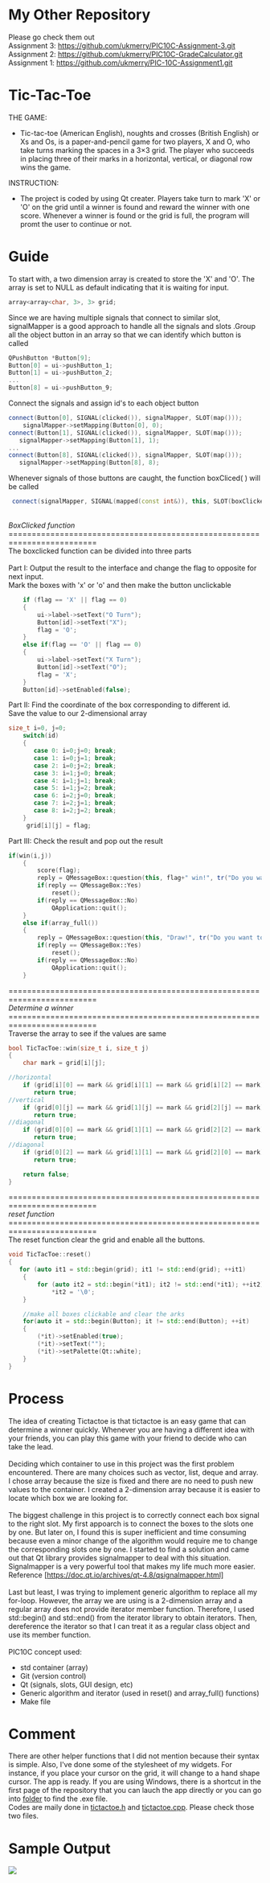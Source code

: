 # My Other Repository
Please go check them out
\
Assignment 3: https://github.com/ukmerry/PIC10C-Assignment-3.git
\
Assignment 2: https://github.com/ukmerry/PIC10C-GradeCalculator.git
\
Assignment 1: https://github.com/ukmerry/PIC-10C-Assignment1.git

# Tic-Tac-Toe

THE GAME:
* Tic-tac-toe (American English), noughts and crosses (British English) or Xs and Os, is a paper-and-pencil game for two players, X and O, who take turns marking the spaces in a 3×3 grid. The player who succeeds in placing three of their marks in a horizontal, vertical, or diagonal row wins the game.

INSTRUCTION:
* The project is coded by using Qt creater. Players take turn to mark 'X' or 'O' on the grid until a winner is found and reward the winner with one score. Whenever a winner is found or the grid is full, the program will promt the user to continue or not.

# Guide

To start with, a two dimension array is created to store the 'X' and 'O'. The array is set to NULL as default indicating that it is waiting for input.

```c++
array<array<char, 3>, 3> grid;
```

Since we are having multiple signals that connect to similar slot, signalMapper is a good approach to handle all the signals and slots
.Group all the object button in an array so that we can identify which button is called

```c++
QPushButton *Button[9];
Button[0] = ui->pushButton_1;
Button[1] = ui->pushButton_2;
...
Button[8] = ui->pushButton_9;
```
Connect the signals and assign id's to each object button
```c++
connect(Button[0], SIGNAL(clicked()), signalMapper, SLOT(map()));
    signalMapper->setMapping(Button[0], 0);
connect(Button[1], SIGNAL(clicked()), signalMapper, SLOT(map()));
   signalMapper->setMapping(Button[1], 1);
...
connect(Button[8], SIGNAL(clicked()), signalMapper, SLOT(map()));
   signalMapper->setMapping(Button[8], 8);
```
Whenever signals of those buttons are caught, the function boxCliced( ) will be called
```c++
 connect(signalMapper, SIGNAL(mapped(const int&)), this, SLOT(boxClicked(const int&)));
``` 
\
*BoxClicked function*
\=========================================================================\
The boxclicked function can be divided into three parts
\
\
Part I: Output the result to the interface and change the flag to opposite for next input. \
Mark the boxes with 'x' or 'o' and then make the button unclickable
```c++
    if (flag == 'X' || flag == 0)
    {
        ui->label->setText("O Turn");
        Button[id]->setText("X");
        flag = 'O';
    }
    else if(flag == 'O' || flag == 0)
    {
        ui->label->setText("X Turn");
        Button[id]->setText("O");
        flag = 'X';
    }
    Button[id]->setEnabled(false);
```
Part II: Find the coordinate of the box corresponding to different id. \
Save the value to our 2-dimensional array
```c++
size_t i=0, j=0;
    switch(id)
    {
       case 0: i=0;j=0; break;
       case 1: i=0;j=1; break;
       case 2: i=0;j=2; break;
       case 3: i=1;j=0; break;
       case 4: i=1;j=1; break;
       case 5: i=1;j=2; break;
       case 6: i=2;j=0; break;
       case 7: i=2;j=1; break;
       case 8: i=2;j=2; break;
    }
     grid[i][j] = flag;
```
Part III: Check the result and pop out the result
```c++
if(win(i,j))
    {
        score(flag);
        reply = QMessageBox::question(this, flag+" win!", tr("Do you want to continue?"), QMessageBox::Yes|QMessageBox::No);
        if(reply == QMessageBox::Yes)
            reset();
        if(reply == QMessageBox::No)
            QApplication::quit();
    }
    else if(array_full())
    {
        reply = QMessageBox::question(this, "Draw!", tr("Do you want to continue?"), QMessageBox::Yes|QMessageBox::No);
        if(reply == QMessageBox::Yes)
            reset();
        if(reply == QMessageBox::No)
            QApplication::quit();
    }
 ```

\=========================================================================\
*Determine a winner*
\=========================================================================\
Traverse the array to see if the values are same
```c++
bool TicTacToe::win(size_t i, size_t j)
{
    char mark = grid[i][j];

//horizontal
    if (grid[i][0] == mark && grid[i][1] == mark && grid[i][2] == mark)
       return true;
//vertical
    if (grid[0][j] == mark && grid[1][j] == mark && grid[2][j] == mark)
       return true;
//diagonal
    if (grid[0][0] == mark && grid[1][1] == mark && grid[2][2] == mark)
       return true;
//diagonal
    if (grid[0][2] == mark && grid[1][1] == mark && grid[2][0] == mark)
       return true;

    return false;
}
```
\=========================================================================\
*reset function*
\=========================================================================\
The reset function clear the grid and enable all the buttons.
```c++
void TicTacToe::reset()
{
   for (auto it1 = std::begin(grid); it1 != std::end(grid); ++it1)
    {
        for (auto it2 = std::begin(*it1); it2 != std::end(*it1); ++it2)
            *it2 = '\0';
    }

    //make all boxes clickable and clear the arks
    for(auto it = std::begin(Button); it != std::end(Button); ++it)
    {
        (*it)->setEnabled(true);
        (*it)->setText("");
        (*it)->setPalette(Qt::white);
    }
}
```
# Process
The idea of creating Tictactoe is that tictactoe is an easy game that can determine a winner quickly. Whenever you are having a different idea with your friends, you can play this game with your friend to decide who can take the lead.
\
\
Deciding which container to use in this project was the first problem encountered. There are many choices such as vector, list, deque and array. I chose array because the size is fixed and there are no need to push new values to the container. I created a 2-dimension array because it is easier to locate which box we are looking for.
\
\
The biggest challenge in this project is to correctly connect each box signal to the right slot. My first appoarch is to connect the boxes to the slots one by one. But later on, I found this is super inefficient and time consuming because even a minor change of the algorithm would require me to change the corresponding slots one by one. I started to find a solution and came out that Qt library provides signalmapper to deal with this situation. Signalmapper is a very powerful tool that makes my life much more easier. Reference [https://doc.qt.io/archives/qt-4.8/qsignalmapper.html]
\
\
Last but least, I was trying to implement generic algorithm to replace all my for-loop. However, the array we are using is a 2-dimension array and a regular array does not provide iterator member function. Therefore, I used std::begin() and std::end() from the iterator library to obtain iterators. Then, dereference the iterator so that I can treat it as a regular class object and use its member function.
\
\
PIC10C concept used:
* std container (array)
* Git (version control)
* Qt (signals, slots, GUI design, etc)
* Generic algorithm and iterator (used in reset() and array_full() functions)
* Make file
# Comment
There are other helper functions that I did not mention because their syntax is simple. Also, I've done some of the stylesheet of my widgets. For instance, if you place your cursor on the grid, it will change to a hand shape cursor. The app is ready. If you are using Windows, there is a shortcut in the first page of the repository that you can lauch the app directly or you can go into [folder](build-TicTacToe-Desktop_Qt_5_6_2_MinGW_32bit-Release/release) to find the .exe file.\
Codes are maily done in [tictactoe.h](TicTacToe/tictactoe.h) and [tictactoe.cpp](TicTacToe/tictactoe.cpp). Please check those two files.

# Sample Output
![](Capture.PNG)
